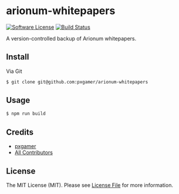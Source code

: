 # arionum-whitepapers

[![Software License][ico-license]](LICENSE.md)
[![Build Status][ico-travis]][link-travis]

A version-controlled backup of Arionum whitepapers.

## Install

Via Git

```bash
$ git clone git@github.com:pxgamer/arionum-whitepapers
```

## Usage

```bash
$ npm run build
```

## Credits

- [pxgamer][link-author]
- [All Contributors][link-contributors]

## License

The MIT License (MIT). Please see [License File](LICENSE.md) for more information.

[ico-license]: https://img.shields.io/badge/license-MIT-brightgreen.svg?style=flat-square
[ico-travis]: https://img.shields.io/travis/pxgamer/arionum-whitepapers/master.svg?style=flat-square

[link-travis]: https://travis-ci.com/pxgamer/arionum-whitepapers
[link-author]: https://github.com/pxgamer
[link-contributors]: ../../contributors
